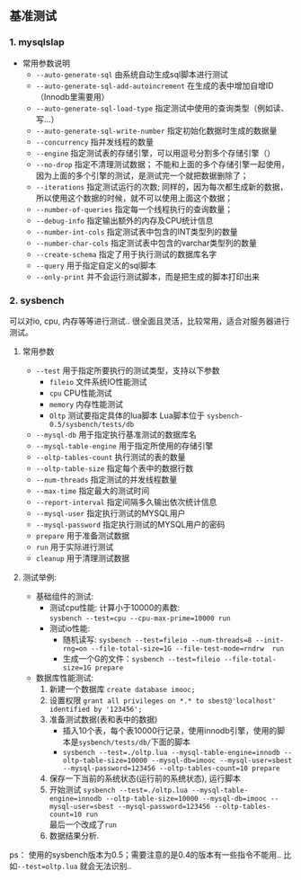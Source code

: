 ## 基准测试
### 1. mysqlslap 
- 常用参数说明
    - `--auto-generate-sql` 由系统自动生成sql脚本进行测试
    - `--auto-generate-sql-add-autoincrement` 在生成的表中增加自增ID （Innodb里需要用）
    - `--auto-generate-sql-load-type` 指定测试中使用的查询类型（例如读、写...）
    - `--auto-generate-sql-write-number` 指定初始化数据时生成的数据量
    - `--concurrency` 指并发线程的数量
    - `--engine` 指定测试表的存储引擎，可以用逗号分割多个存储引擎（）
    - `--no-drop` 指定不清理测试数据； 不能和上面的多个存储引擎一起使用，因为上面的多个引擎的测试，是测试完一个就把数据删除了；
    - `--iterations` 指定测试运行的次数; 同样的，因为每次都生成新的数据，所以使用这个数据的时候，就不可以使用上面这个数据；
    - `--number-of-queries` 指定每一个线程执行的查询数量；
    - `--debug-info` 指定输出额外的内存及CPU统计信息
    - `--number-int-cols` 指定测试表中包含的INT类型列的数量
    - `--number-char-cols` 指定测试表中包含的varchar类型列的数量
    - `--create-schema` 指定了用于执行测试的数据库名字
    - `--query` 用于指定自定义的sql脚本
    - `--only-print` 并不会运行测试脚本，而是把生成的脚本打印出来

### 2. sysbench
可以对io, cpu, 内存等等进行测试.. 很全面且灵活，比较常用，适合对服务器进行测试。
1. 常用参数
    - `--test` 用于指定所要执行的测试类型，支持以下参数
        - `fileio` 文件系统IO性能测试
        - `cpu` CPU性能测试
        - `memory` 内存性能测试
        - `Oltp` 测试要指定具体的lua脚本
        Lua脚本位于 `sysbench-0.5/sysbench/tests/db`
    - `--mysql-db` 用于指定执行基准测试的数据库名
    - `--mysql-table-engine` 用于指定所使用的存储引擎
    - `--oltp-tables-count` 执行测试的表的数量
    - `--oltp-table-size` 指定每个表中的数据行数
    - `--num-threads` 指定测试的并发线程数量
    - `--max-time` 指定最大的测试时间
    - `--report-interval` 指定间隔多久输出依次统计信息
    - `--mysql-user` 指定执行测试的MYSQL用户
    - `--mysql-password` 指定执行测试的MYSQL用户的密码
    - `prepare` 用于准备测试数据 
    - `run` 用于实际进行测试
    - `cleanup` 用于清理测试数据

2. 测试举例:
   - 基础组件的测试:
     - 测试cpu性能: 计算小于10000的素数:  <br>``sysbench --test=cpu --cpu-max-prime=10000 run``
     - 测试io性能:
        - 随机读写: `sysbench --test=fileio --num-threads=8 --init-rng=on --file-total-size=1G --file-test-mode=rndrw  run `
        - 生成一个G的文件：`sysbench --test=fileio --file-total-size=1G prepare`
    - 数据库性能测试:
        1. 新建一个数据库 `create database imooc;`
        2. 设置权限 `grant all privileges on *.* to sbest@'localhost' identified by '123456';`
        3. 准备测试数据(表和表中的数据)   
            - 插入10个表，每个表10000行记录，使用innodb引擎，使用的脚本是`sysbench/tests/db/`下面的脚本
            - `sysbench --test=./oltp.lua --mysql-table-engine=innodb --oltp-table-size=10000 --mysql-db=imooc --mysql-user=sbest --mysql-password=123456 --oltp-tables-count=10 prepare`
        4. 保存一下当前的系统状态(运行前的系统状态), 运行脚本
        5. 开始测试 `sysbench --test=./oltp.lua --mysql-table-engine=innodb --oltp-table-size=10000 --mysql-db=imooc --mysql-user=sbest --mysql-password=123456 --oltp-tables-count=10 run` <br>最后一个改成了`run`
        6. 数据结果分析.
   
ps： 使用的sysbench版本为0.5；需要注意的是0.4的版本有一些指令不能用.. 比如`--test=oltp.lua` 就会无法识别.. 